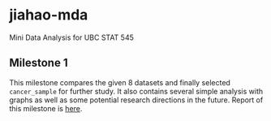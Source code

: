 # jiahao-mda
Mini Data Analysis for UBC STAT 545

## Milestone 1
This milestone compares the given 8 datasets and finally selected `cancer_sample` for further study. It also contains several simple analysis with graphs as well as some potential research directions in the future. Report of this milestone is [here](m1/m1.md).
